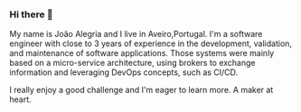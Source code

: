 ### Hi there 👋

My name is João Alegria and I live in Aveiro,Portugal.
I'm a software engineer with close to 3 years of experience in the development, validation, and maintenance of software applications. Those systems were mainly based on a micro-service architecture, using brokers to exchange information and leveraging DevOps concepts, such as CI/CD. 

I really enjoy a good challenge and I'm eager to learn more. A maker at heart.
